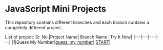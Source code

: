 # JavaScript Mini Projects

This repository contains different branches and each branch contains a completely different project.

List of project:
Sr. No.|Project Name| Branch Name| Try It Now|
|---|---|---|---|
|1|Guess My Number|[guess_my_number](https://github.com/naveen-gthb/javascript-mini-projects/tree/guess_my_number)| [START](https://gmn.naveen-kumar.in)|
